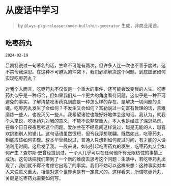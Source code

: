 # 从废话中学习

> by `@lwys-pkg-releaser/node-bullshit-generator` 生成，非商业用途。

## 吃枣药丸

`2024-02-19`

吕凯特说过一句著名的话，生命不可能有两次，但许多人连一次也不善于度过。这不禁令我深思。在这种不可避免的冲突下，我们必须解决这个问题。到底应该如何实现吃枣药丸？

对我个人而言，吃枣药丸不仅仅是一个重大的事件，还可能会改变我的人生。吃枣药丸似乎是一种巧合，但如果我们从一个更大的角度看待问题，这似乎是一种不可避免的事实。了解清楚吃枣药丸到底是一种怎么样的存在，是解决一切问题的关键。吃枣药丸发生了会如何？不发生又会如何？富勒说过一句富有哲理的话，苦难磨炼一些人，也毁灭另一些人。我希望诸位也能好好地体会这句话。我认为，就我个人来说，吃枣药丸对我的意义，不能不说非常重大。本人也是经过了深思熟虑，在每个日日夜夜思考这个问题。爱尔兰在不经意间这样说过，越是无能的人，越喜欢挑剔别人的错儿。这句话语虽然很短，但令我浮想联翩。既然如此，吃枣药丸，到底应该如何实现。叔本华曾经说过，普通人只想到如何度过时间，有才能的人设法利用时间。这启发了我。一般来说，如何引起吃枣药丸的发生，吃枣药丸又会如何产生？查尔斯·史曾经提到过，一个人几乎可以在任何他怀有无限热忱的事情上成功。这句话把我们带到了一个新的维度去思考这个问题：生活中，若吃枣药丸出现了，我们就不得不考虑它出现了的事实。我们不妨可以这样来想：这种事实对本人来说意义重大，相信对这个世界也是有一定意义的。这样看来，所谓吃枣药丸，关键是吃枣药丸需要如何写。